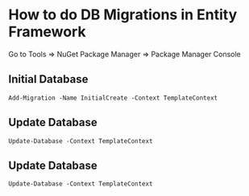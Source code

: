 # How to do DB Migrations in Entity Framework
Go to Tools => NuGet Package Manager => Package Manager Console

## Initial Database
```
Add-Migration -Name InitialCreate -Context TemplateContext
```

## Update Database
```
Update-Database -Context TemplateContext
```

## Update Database
```
Update-Database -Context TemplateContext
```
